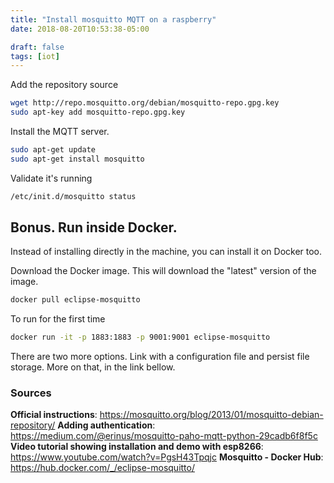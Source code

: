 ```yaml
---
title: "Install mosquitto MQTT on a raspberry"
date: 2018-08-20T10:53:38-05:00

draft: false
tags: [iot]
---
```


Add the repository source

```sh
wget http://repo.mosquitto.org/debian/mosquitto-repo.gpg.key
sudo apt-key add mosquitto-repo.gpg.key
```

Install the MQTT server.

```sh
sudo apt-get update
sudo apt-get install mosquitto
```

Validate it's running

```sh
/etc/init.d/mosquitto status
```

## Bonus. Run inside Docker.

Instead of installing directly in the machine, you can install it on Docker too.

Download the Docker image. This will download the "latest" version of the image.

```sh
docker pull eclipse-mosquitto
```

To run for the first time

```sh
docker run -it -p 1883:1883 -p 9001:9001 eclipse-mosquitto
```

There are two more options. Link with a configuration file and persist file storage.
More on that, in the link bellow.

### Sources

**Official instructions**: https://mosquitto.org/blog/2013/01/mosquitto-debian-repository/
**Adding authentication**: https://medium.com/@erinus/mosquitto-paho-mqtt-python-29cadb6f8f5c
**Video tutorial showing installation and demo with esp8266**: https://www.youtube.com/watch?v=PgsH43Tpqjc
**Mosquitto - Docker Hub**: https://hub.docker.com/_/eclipse-mosquitto/
